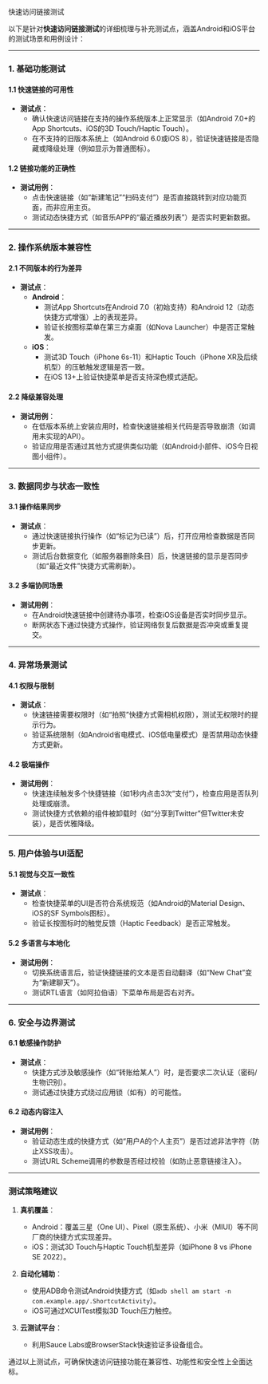 快速访问链接测试

以下是针对**快速访问链接测试**的详细梳理与补充测试点，涵盖Android和iOS平台的测试场景和用例设计：

---

### **1. 基础功能测试**
#### **1.1 快速链接的可用性**
- **测试点**：
  - 确认快速访问链接在支持的操作系统版本上正常显示（如Android 7.0+的App Shortcuts、iOS的3D Touch/Haptic Touch）。
  - 在不支持的旧版本系统上（如Android 6.0或iOS 8），验证快速链接是否隐藏或降级处理（例如显示为普通图标）。

#### **1.2 链接功能的正确性**
- **测试用例**：
  - 点击快速链接（如“新建笔记”“扫码支付”）是否直接跳转到对应功能页面，而非应用主页。
  - 测试动态快捷方式（如音乐APP的“最近播放列表”）是否实时更新数据。

---

### **2. 操作系统版本兼容性**
#### **2.1 不同版本的行为差异**
- **测试点**：
  - **Android**：
    - 测试App Shortcuts在Android 7.0（初始支持）和Android 12（动态快捷方式增强）上的表现差异。
    - 验证长按图标菜单在第三方桌面（如Nova Launcher）中是否正常触发。
  - **iOS**：
    - 测试3D Touch（iPhone 6s-11）和Haptic Touch（iPhone XR及后续机型）的压敏触发逻辑是否一致。
    - 在iOS 13+上验证快捷菜单是否支持深色模式适配。

#### **2.2 降级兼容处理**
- **测试用例**：
  - 在低版本系统上安装应用时，检查快速链接相关代码是否导致崩溃（如调用未实现的API）。
  - 验证应用是否通过其他方式提供类似功能（如Android小部件、iOS今日视图小组件）。

---

### **3. 数据同步与状态一致性**
#### **3.1 操作结果同步**
- **测试点**：
  - 通过快速链接执行操作（如“标记为已读”）后，打开应用检查数据是否同步更新。
  - 测试后台数据变化（如服务器删除条目）后，快速链接的显示是否同步（如“最近文件”快捷方式需刷新）。

#### **3.2 多端协同场景**
- **测试用例**：
  - 在Android快速链接中创建待办事项，检查iOS设备是否实时同步显示。
  - 断网状态下通过快捷方式操作，验证网络恢复后数据是否冲突或重复提交。

---

### **4. 异常场景测试**
#### **4.1 权限与限制**
- **测试点**：
  - 快速链接需要权限时（如“拍照”快捷方式需相机权限），测试无权限时的提示行为。
  - 验证系统限制（如Android省电模式、iOS低电量模式）是否禁用动态快捷方式更新。

#### **4.2 极端操作**
- **测试用例**：
  - 快速连续触发多个快捷链接（如1秒内点击3次“支付”），检查应用是否队列处理或崩溃。
  - 测试快捷方式依赖的组件被卸载时（如“分享到Twitter”但Twitter未安装），是否优雅降级。

---

### **5. 用户体验与UI适配**
#### **5.1 视觉与交互一致性**
- **测试点**：
  - 检查快捷菜单的UI是否符合系统规范（如Android的Material Design、iOS的SF Symbols图标）。
  - 验证长按图标时的触觉反馈（Haptic Feedback）是否正常触发。

#### **5.2 多语言与本地化**
- **测试用例**：
  - 切换系统语言后，验证快捷链接的文本是否自动翻译（如“New Chat”变为“新建聊天”）。
  - 测试RTL语言（如阿拉伯语）下菜单布局是否右对齐。

---

### **6. 安全与边界测试**
#### **6.1 敏感操作防护**
- **测试点**：
  - 快捷方式涉及敏感操作（如“转账给某人”）时，是否要求二次认证（密码/生物识别）。
  - 测试通过快捷方式绕过应用锁（如有）的可能性。

#### **6.2 动态内容注入**
- **测试用例**：
  - 验证动态生成的快捷方式（如“用户A的个人主页”）是否过滤非法字符（防止XSS攻击）。
  - 测试URL Scheme调用的参数是否经过校验（如防止恶意链接注入）。

---

### **测试策略建议**
1. **真机覆盖**：  
   - Android：覆盖三星（One UI）、Pixel（原生系统）、小米（MIUI）等不同厂商的快捷方式实现差异。  
   - iOS：测试3D Touch与Haptic Touch机型差异（如iPhone 8 vs iPhone SE 2022）。  

2. **自动化辅助**：  
   - 使用ADB命令测试Android快捷方式（如`adb shell am start -n com.example.app/.ShortcutActivity`）。  
   - iOS可通过XCUITest模拟3D Touch压力触控。  

3. **云测试平台**：  
   - 利用Sauce Labs或BrowserStack快速验证多设备组合。

通过以上测试点，可确保快速访问链接功能在兼容性、功能性和安全性上全面达标。